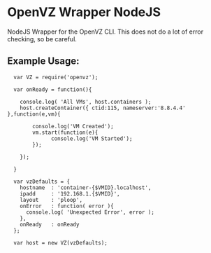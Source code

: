 OpenVZ Wrapper NodeJS
=====================

NodeJS Wrapper for the OpenVZ CLI. This does not do a lot of error checking, so be careful. 


## Example Usage:

      var VZ = require('openvz');
      
      var onReady = function(){
      
        console.log( 'All VMs', host.containers );
        host.createContainer({ ctid:115, nameserver:'8.8.4.4' },function(e,vm){
        
            console.log('VM Created');
            vm.start(function(e){
                  console.log('VM Started');
            });
            
        });
        
      }
      
      var vzDefaults = {
        hostname  : 'container-{$VMID}.localhost',
        ipadd     : '192.168.1.{$VMID}',
        layout    : 'ploop',
        onError   : function( error ){
          console.log( 'Unexpected Error', error );
        },
        onReady   : onReady
      };
      
      var host = new VZ(vzDefaults);
